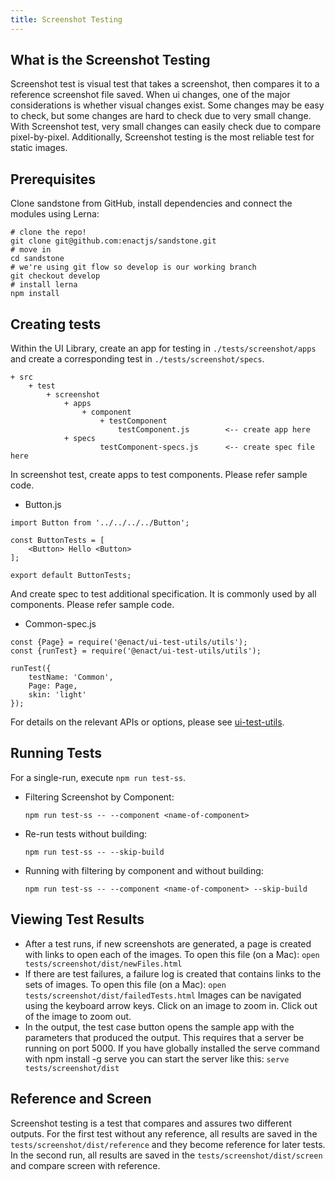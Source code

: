 ```yaml
---
title: Screenshot Testing
---
```


## What is the Screenshot Testing
Screenshot test is visual test that takes a screenshot, then compares it to a reference screenshot file saved. When ui changes, one of the major considerations is whether visual changes exist. Some changes may be easy to check, but some changes are hard to check due to very small change. With Screenshot test, very small changes can easily check due to compare pixel-by-pixel. Additionally, Screenshot testing is the most reliable test for static images.

## Prerequisites
Clone sandstone from GitHub, install dependencies and connect the modules using Lerna:

```shell
# clone the repo!
git clone git@github.com:enactjs/sandstone.git
# move in
cd sandstone
# we're using git flow so develop is our working branch
git checkout develop
# install lerna
npm install
```

## Creating tests
Within the UI Library, create an app for testing in `./tests/screenshot/apps` and create a corresponding test in `./tests/screenshot/specs`.

	+ src
		+ test
			+ screenshot
				+ apps
					+ component
						+ testComponent
							testComponent.js		<-- create app here
				+ specs
						testComponent-specs.js		<-- create spec file here

In screenshot test, create apps to test components. Please refer sample code.
* Button.js

```JS
import Button from '../../../../Button';

const ButtonTests = [
	<Button> Hello <Button>
];

export default ButtonTests;
```
And create spec to test additional specification. It is commonly used by all components. Please refer sample code.
* Common-spec.js

```JS
const {Page} = require('@enact/ui-test-utils/utils');
const {runTest} = require('@enact/ui-test-utils/utils');

runTest({
	testName: 'Common',
	Page: Page,
	skin: 'light'
});
```

For details on the relevant APIs or options, please see [ui-test-utils](https://github.com/enactjs/ui-test-utils).

## Running Tests
For a single-run, execute `npm run test-ss`. 

* Filtering Screenshot by Component:

	`npm run test-ss -- --component <name-of-component>`

* Re-run tests without building:

	`npm run test-ss -- --skip-build`

* Running with filtering by component and without building:

	`npm run test-ss -- --component <name-of-component> --skip-build`

## Viewing Test Results
* After a test runs, if new screenshots are generated, a page is created with links to open each of the images. To open this file (on a Mac): `open tests/screenshot/dist/newFiles.html`
* If there are test failures, a failure log is created that contains links to the sets of images. To open this file (on a Mac): `open tests/screenshot/dist/failedTests.html`
Images can be navigated using the keyboard arrow keys. Click on an image to zoom in. Click out of the image to zoom out.
* In the output, the test case button opens the sample app with the parameters that produced the output. This requires that a server be running on port 5000. If you have globally installed the serve command with npm install -g serve you can start the server like this: `serve tests/screenshot/dist`

## Reference and Screen
Screenshot testing is a test that compares and assures two different outputs. For the first test without any reference, all results are saved in the `tests/screenshot/dist/reference` and they become reference for later tests. In the second run, all results are saved in the `tests/screenshot/dist/screen` and compare screen with reference.

